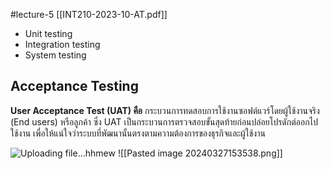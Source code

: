 #lecture-5 
[[INT210-2023-10-AT.pdf]]

- Unit testing
- Integration testing 
- System testing


## Acceptance Testing
**User Acceptance Test (UAT) คือ** กระบวนการทดสอบการใช้งานซอฟต์แวร์โดยผู้ใช้งานจริง (End users) หรือลูกค้า ซึ่ง UAT เป็นกระบวนการตรวจสอบขั้นสุดท้ายก่อนปล่อยโปรดักต์ออกไปใช้งาน เพื่อให้แน่ใจว่าระบบที่พัฒนานั้นตรงตามความต้องการของธุรกิจและผู้ใช้งาน


![Uploading file...hhmew]()
![[Pasted image 20240327153538.png]]